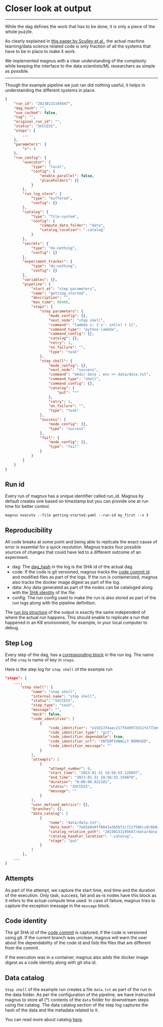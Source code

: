 # Closer look at output

---

While the dag defines the work that has to be done, it is only a piece of the whole puzzle.

As clearly explained in [this paper by Sculley et al.](https://papers.nips.cc/paper/2015/file/86df7dcfd896fcaf2674f757a2463eba-Paper.pdf),
the actual machine learning/data science related code is only fraction of all the systems that have to be in place
to make it work.

We implemented magnus with a clear understanding of the complexity while keeping the interface to the
data scientists/ML researchers as simple as possible.

---

Though the example pipeline we just ran did nothing useful, it helps in understanding the different *systems* in place.


``` json
{
    "run_id": "20230131195647",
    "dag_hash": "",
    "use_cached": false,
    "tag": "",
    "original_run_id": "",
    "status": "SUCCESS",
    "steps": {
        ...
    },
    "parameters": {
        "x": 4
    },
    "run_config": {
        "executor": {
            "type": "local",
            "config": {
                "enable_parallel": false,
                "placeholders": {}
            }
        },
        "run_log_store": {
            "type": "buffered",
            "config": {}
        },
        "catalog": {
            "type": "file-system",
            "config": {
                "compute_data_folder": "data",
                "catalog_location": ".catalog"
            }
        },
        "secrets": {
            "type": "do-nothing",
            "config": {}
        },
        "experiment_tracker": {
            "type": "do-nothing",
            "config": {}
        },
        "variables": {},
        "pipeline": {
            "start_at": "step parameters",
            "name": "getting_started",
            "description": "",
            "max_time": 86400,
            "steps": {
                "step parameters": {
                    "mode_config": {},
                    "next_node": "step shell",
                    "command": "lambda x: {'x': int(x) + 1}",
                    "command_type": "python-lambda",
                    "command_config": {},
                    "catalog": {},
                    "retry": 1,
                    "on_failure": "",
                    "type": "task"
                },
                "step shell": {
                    "mode_config": {},
                    "next_node": "success",
                    "command": "mkdir data ; env >> data/data.txt",
                    "command_type": "shell",
                    "command_config": {},
                    "catalog": {
                        "put": "*"
                    },
                    "retry": 1,
                    "on_failure": "",
                    "type": "task"
                },
                "success": {
                    "mode_config": {},
                    "type": "success"
                },
                "fail": {
                    "mode_config": {},
                    "type": "fail"
                }
            }
        }
    }
}
```

## Run id

Every run of magnus has a unique identifier called run_id. Magnus by default creates one based on timestamp but you
can provide one at run time for better control.

```magnus execute --file getting-started.yaml --run-id my_first --x 3```

## Reproducibility

All code breaks at some point and being able to replicate the exact cause of error is essential for a quick resolution.
Magnus tracks four possible sources of changes that could have led to a different outcome of an experiment.

* dag: The [dag_hash](../../concepts/run-log/#dag_hash) in the log is the SHA id of the actual dag.
* code: If the code is git versioned, magnus tracks the [code commit id](../../concepts/run-log/#code_identity)
and modified files as part of the logs. If the run is containerized, magnus also tracks the
docker image digest as part of the log.
* data: Any data generated as part of the nodes can be cataloged along with the
[SHA identity](../../concepts/run-log/#data_catalog) of the file.
* config: The run config used to make the run is also stored as part of the run logs along with the pipeline definition.


The [run log structure](../../concepts/run-log) of the output is exactly the same independent of where the
actual run happens. This should enable to replicate a run that happened in an K8 environment,
for example, in your local computer to debug.

## Step Log

Every step of the dag, has a [corresponding block](../../concepts/run-log/#structure_of_step_log) in the run log. The
name of the ```step``` is name of key in ```steps```.

Here is the step log for ```step shell``` of the example run

``` json
"steps": {
    ...,
       "step shell": {
            "name": "step shell",
            "internal_name": "step shell",
            "status": "SUCCESS",
            "step_type": "task",
            "message": "",
            "mock": false,
            "code_identities": [
                {
                    "code_identifier": "e15d1374aac217f649972d11fe772e61b5a2478d",
                    "code_identifier_type": "git",
                    "code_identifier_dependable": true,
                    "code_identifier_url": "INTENTIONALLY REMOVED",
                    "code_identifier_message": ""
                }
            ],
            "attempts": [
                {
                    "attempt_number": 0,
                    "start_time": "2023-01-31 19:56:55.128697",
                    "end_time": "2023-01-31 19:56:55.150878",
                    "duration": "0:00:00.022181",
                    "status": "SUCCESS",
                    "message": ""
                }
            ],
            "user_defined_metrics": {},
            "branches": {},
            "data_catalog": [
                {
                    "name": "data/data.txt",
                    "data_hash": "7e91b0a9ff8841a3b5bf2c711f58bcc0cbb6a7f85b9bc92aa65e78cdda59a96e",
                    "catalog_relative_path": "20230131195647/data/data.txt",
                    "catalog_handler_location": ".catalog",
                    "stage": "put"
                }
            ]
        },
    ...
}
```

## Attempts

As part of the attempt, we capture the start time, end time and the duration of the execution. Only task, success, fail
and as-is nodes have this block as it refers to the actual compute time used. In case of failure, magnus tries to
capture the exception message in the ```message``` block.

## Code identity

The git SHA id of the [code commit]((../../concepts/run-log/#code_identity)) is captured,
if the code is versioned using git. If the current branch was unclean,
magnus will warn the user about the dependability of the code id and lists the files that are different from the commit.

If the execution was in a container, magnus also adds the docker image digest as a code identity along with git sha id.

## Data catalog

```Step shell``` of the example run creates a file ```data.txt``` as part of the run in the data folder. As per the
configuration of the pipeline, we have instructed magnus to store all (*) contents of the ```data``` folder for
downstream steps using the catalog. The data catalog section of the step log captures the hash of the data and the
metadata related to it.

You can read more about catalog [here]((../../concepts/run-log/#data_catalog)).
